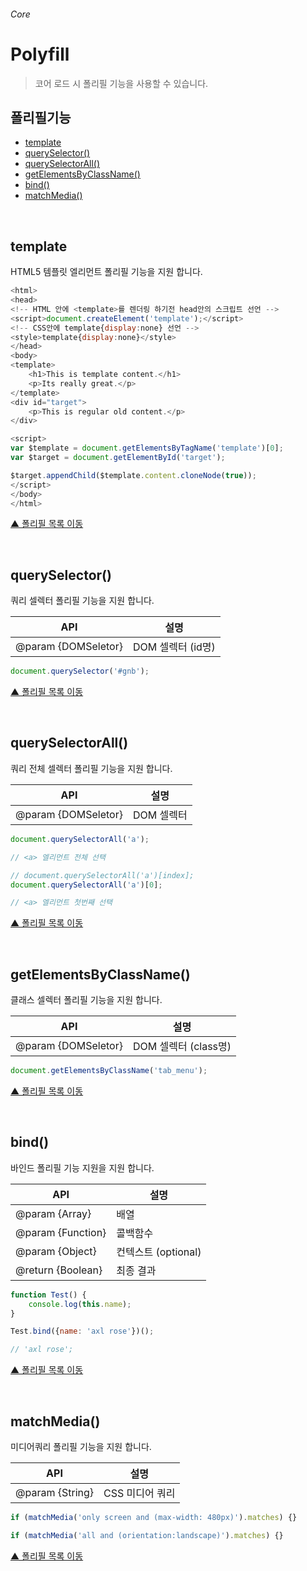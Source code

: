 ###### Core

# Polyfill
> 코어 로드 시 폴리필 기능을 사용할 수 있습니다.

## 폴리필기능

- [template](#template)
- [querySelector()](#queryselector)
- [querySelectorAll()](#queryselectorall)
- [getElementsByClassName()](#getelementsbyclassname)
- [bind()](#bind)
- [matchMedia()](#matchmedia)

<br>

## template
HTML5 템플릿 엘리먼트 폴리필 기능을 지원 합니다.

```js
<html>
<head>
<!-- HTML 안에 <template>를 렌더링 하기전 head안의 스크립트 선언 -->
<script>document.createElement('template');</script>
<!-- CSS안에 template{display:none} 선언 -->
<style>template{display:none}</style>
</head>
<body>
<template>
    <h1>This is template content.</h1>
    <p>Its really great.</p>
</template>
<div id="target">
    <p>This is regular old content.</p>
</div>

<script>
var $template = document.getElementsByTagName('template')[0];
var $target = document.getElementById('target');

$target.appendChild($template.content.cloneNode(true));
</script>
</body>
</html>
```

[▲ 폴리필 목록 이동](#폴리필기능)

<br>

## querySelector()
쿼리 셀렉터 폴리필 기능을 지원 합니다.

API | 설명
--- | ---
@param {DOMSeletor} | DOM 셀렉터 (id명)

```js
document.querySelector('#gnb');
```

[▲ 폴리필 목록 이동](#폴리필기능)

<br>

## querySelectorAll()
쿼리 전체 셀렉터 폴리필 기능을 지원 합니다.

API | 설명
--- | ---
@param {DOMSeletor} | DOM 셀렉터

```js
document.querySelectorAll('a');

// <a> 엘리먼트 전체 선택
```
```js
// document.querySelectorAll('a')[index];
document.querySelectorAll('a')[0];

// <a> 엘리먼트 첫번째 선택
```

[▲ 폴리필 목록 이동](#폴리필기능)

<br>

## getElementsByClassName()
클래스 셀렉터 폴리필 기능을 지원 합니다.

API | 설명
--- | ---
@param {DOMSeletor} | DOM 셀렉터 (class명)

```js
document.getElementsByClassName('tab_menu');
```

[▲ 폴리필 목록 이동](#폴리필기능)

<br>

## bind()
바인드 폴리필 기능 지원을 지원 합니다.

API | 설명
--- | ---
@param {Array} | 배열
@param {Function} | 콜백함수
@param {Object} | 컨텍스트 (optional)
@return {Boolean} | 최종 결과

```js
function Test() {
    console.log(this.name);
}

Test.bind({name: 'axl rose'})();

// 'axl rose';
```

[▲ 폴리필 목록 이동](#폴리필기능)

<br>

## matchMedia()
미디어쿼리 폴리필 기능을 지원 합니다.

API | 설명
--- | ---
@param {String} | CSS 미디어 쿼리

```js
if (matchMedia('only screen and (max-width: 480px)').matches) {}
```
```js
if (matchMedia('all and (orientation:landscape)').matches) {}
```

[▲ 폴리필 목록 이동](#폴리필기능)
